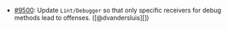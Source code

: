 * [#9500](https://github.com/rubocop-hq/rubocop/issues/9500): Update `Lint/Debugger` so that only specific receivers for debug methods lead to offenses. ([@dvandersluis][])
